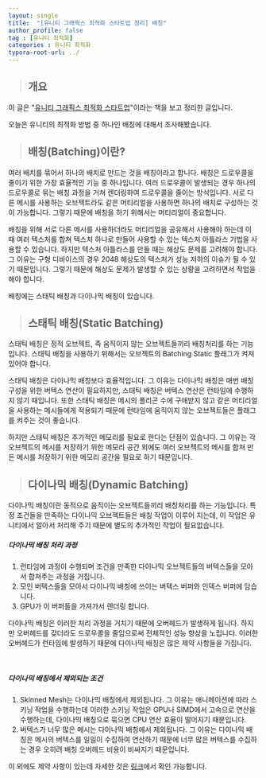 ```yaml
---
layout: single
title:  "[유니티 그래픽스 최적화 스타트업 정리] 배칭"
author_profile: false
tag : [유니티 최적화]
categories : 유니티 최적화
typora-root-url: ../
---
```


> ## 개요

이 글은 "[유니티 그래픽스 최적화 스타트업](https://product.kyobobook.co.kr/detail/S000001888125)"이라는 책을 보고 정리한 글입니다.

오늘은 유니티의 최적화 방법 중 하나인 배칭에 대해서 조사해봤습니다.



> ## 배칭(Batching)이란?

 여러 배치를 묶어서 하나의 배치로 만드는 것을 배칭이라고 합니다. 배칭은 드로우콜을 줄이기 위한 가장 효율적인 기능 중 하나입니다. 여러 드로우콜이 발생되는 경우 하나의 드로우콜로 묶는 배칭 과정을 거쳐 렌더링하여 드로우콜을 줄이는 방식입니다. 서로 다른 메시를 사용하는 오브젝트라도 같은 머티리얼을 사용하면 하나의 배치로 구성하는 것이 가능합니다. 그렇기 때문에 배칭을 하기 위해서는 머티리얼이 중요합니다.

배칭을 위해 서로 다른 메시를 사용하더라도 머티리얼을 공유해서 사용해야 하는데 이 때 여러 텍스처를 합쳐 텍스처 하나로 만들어 사용할 수 있는 텍스처 아틀라스 기법을 사용할 수 있습니다. 하지만 텍스처 아틀라스를 만들 때는 해상도 문제를 고려해야 합니다. 그 이유는 구형 디바이스의 경우 2048 해상도의 텍스처가 성능 저하의 이슈가 될 수 있기 때문입니다. 그렇기 때문에 해상도 문제가 발생할 수 있는 상황을 고려하면서 작업을 해야 합니다.

배칭에는 스태틱 배칭과 다이나믹 배칭이 있습니다.



> ## 스태틱 배칭(Static Batching)

스태틱 배칭은 정적 오브젝트, 즉 움직이지 않는 오브젝트들끼리 배칭처리를 하는 기능입니다. 스태틱 배칭을 사용하기 위해서는 오브젝트의 Batching Static 플래그가 켜져있어야 합니다.

스태틱 배칭은 다이나믹 배칭보다 효율적입니다. 그 이유는 다이나믹 배칭은 매번 배칭 구성을 위한 버텍스 연산이 필요하지만, 스태틱 배칭은 버텍스 연산은 런타임에 수행하지 않기 때입니다. 또한 스태틱 배칭은 메시의 폴리곤 수에 구애받지 않고 같은 머티리얼을 사용하는 메시들에게 적용되기 때문에 런타임에 움직이지 않는 오브젝트들은 플래그를 켜주는 것이 좋습니다.

하지만 스태틱 배칭은 추가적인 메모리를 필요로 한다는 단점이 있습니다. 그 이유는 각 오브젝트의 메시를 저장하기 위한 메모리 공간 외에도 여러 오브젝트의 메시를 합쳐 만든 메시를 저장하기 위한 메모리 공간을 필요로 하기 때문입니다.



> ## 다이나믹 배칭(Dynamic Batching)

다이나믹 배칭이란 동적으로 움직이는 오브젝트들끼리 배칭처리를 하는 기능입니다. 특정 조건들을 만족하는 다이나믹 오브젝트들은 배칭 작업이 이루어 지는데, 이 작업은 유니티에서 알아서 처리해 주기 때문에 별도의 추가적인 작업이 필요없습니다.



##### 다이나믹 배칭 처리 과정

1. 런타임에 과정이 수행되며 조건을 만족한 다이나믹 오브젝트들의 버텍스들을
   모아서 합쳐주는 과정을 거칩니다.
2. 모인 버텍스들을 모아서 다이나믹 배칭에 쓰이는 버텍스 버퍼와 인덱스 버퍼에
   담습니다.
3. GPU가 이 버퍼들을 가져가서 렌더링 합니다.

다이나믹 배칭은 이러한 처리 과정을 거치기 때문에 오버헤드가 발생하게 됩니다. 하지만 오버헤드를 갖더라도 드로우콜을 줄임으로써 전체적인 성능 향상을 노립니다. 이러한 오버헤드가 런타임에 발생하기 때문에 다이나믹 배칭은 많은 제약 사항들을 가집니다.

<br>

##### 다이나믹 배칭에서 제외되는 조건

1. Skinned Mesh는 다이나믹 배칭에서 제외됩니다. 그 이유는 애니메이션에 따라 스키닝 작업을 수행하는데 이러한 스키닝 작업은 GPU나 SIMD에서 고속으로 연산을 수행하는데, 다이나믹 배칭으로 묶으면 CPU 연산 효율이 떨어지기 때문입니다.
2. 버텍스가 너무 많은 메시는 다이나믹 배칭에서 제외됩니다. 그 이유는 다이나믹 배칭은 메시의 버텍스를 일일이 수집하여 연산하기 때문에 너무 많은 버텍스를 수집하는 경우 오히려 배칭 오버헤드 비용이 비싸지기 때문입니다.

이 외에도 제약 사항이 있는데 자세한 것은 [링크](https://docs.unity3d.com/Manual/DrawCallBatching.html)에서 확인 가능합니다.
